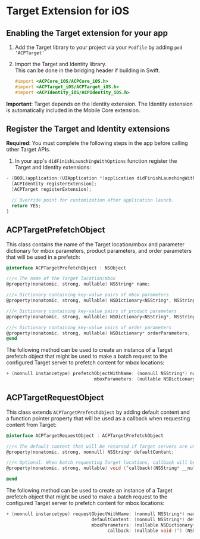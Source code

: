 # Target Extension for iOS

## Enabling the Target extension for your app

1. Add the Target library to your project via your `Podfile` by adding `pod 'ACPTarget'`
2. Import the Target and Identity library.   
   This can be done in the bridging header if building in Swift.

   ```objectivec
   #import <ACPCore_iOS/ACPCore_iOS.h>
   #import <ACPTarget_iOS/ACPTarget_iOS.h>
   #import <ACPIdentity_iOS/ACPIdentity_iOS.h>
   ```

**Important**: Target depends on the Identity extension. The Identity extension is automatically included in the Mobile Core extension.

## Register the Target and Identity extensions

**Required**: You must complete the following steps in the app before calling other Target APIs.

1. In your app's `didFinishLaunchingWithOptions` function register the Target and Identity extensions:

```objectivec
- (BOOL)application:(UIApplication *)application didFinishLaunchingWithOptions:(NSDictionary *)launchOptions {
  [ACPIdentity registerExtension];
  [ACPTarget registerExtension];

  // Override point for customization after application launch.
  return YES;
}
```

## ACPTargetPrefetchObject

This class contains the name of the Target location/mbox and parameter dictionary for mbox parameters, product parameters, and order parameters that will be used in a prefetch:

```objectivec
@interface ACPTargetPrefetchObject : NSObject

///< The name of the Target location/mbox
@property(nonatomic, strong, nullable) NSString* name;

///< Dictionary containing key-value pairs of mbox parameters
@property(nonatomic, strong, nullable) NSDictionary<NSString*, NSString*>* mboxParameters;

///< Dictionary containing key-value pairs of product parameters
@property(nonatomic, strong, nullable) NSDictionary<NSString*, NSString*>* productParameters;

///< Dictionary containing key-value pairs of order parameters
@property(nonatomic, strong, nullable) NSDictionary* orderParameters;
@end
```

The following method can be used to create an instance of a Target prefetch object that might be used to make a batch request to the configured Target server to prefetch content for mbox locations:

```objectivec
+ (nonnull instancetype) prefetchObjectWithName: (nonnull NSString*) name
                                 mboxParameters: (nullable NSDictionary*) mboxParameters;
```

## ACPTargetRequestObject

This class extends `ACPTargetPrefetchObject` by adding default content and a function pointer property that will be used as a callback when requesting content from Target:

```objectivec
@interface ACPTargetRequestObject : ACPTargetPrefetchObject

///< The default content that will be returned if Target servers are unreachable    
@property(nonatomic, strong, nonnull) NSString* defaultContent;

///< Optional. When batch requesting Target locations, callback will be invoked when content is available for this location.
@property(nonatomic, strong, nullable) void (^callback)(NSString* __nullable content);

@end
```

The following method can be used to create an instance of a Target prefetch object that might be used to make a batch request to the configured Target server to prefetch content for mbox locations:

```objectivec
+ (nonnull instancetype) requestObjectWithName: (nonnull NSString*) name
                                defaultContent: (nonnull NSString*) defaultContent
                                mboxParameters: (nullable NSDictionary<NSString*,                                                                     NSString*>*) mboxParameters
                                      callback: (nullable void (^) (NSString* __nullable content)) callback;
```

